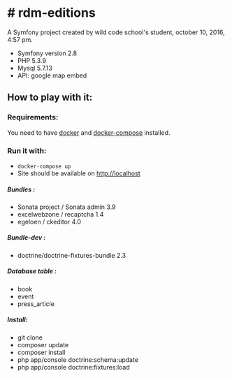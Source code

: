 # rdm-editions
============

A Symfony project created by wild code school's student, october 10, 2016, 4:57 pm.
+ Symfony version 2.8
+ PHP 5.3.9
+ Mysql 5.7.13 
+ API: google map embed

## How to play with it:

### Requirements:
You need to have [docker](https://docs.docker.com/get-docker/) and [docker-compose](https://docs.docker.com/compose/install/) installed.
### Run it with:
- `docker-compose up`
- Site should be available on [http://localhost](http://localhost)

##### Bundles :

+ Sonata project / Sonata admin 3.9
+ excelwebzone / recaptcha 1.4
+ egeloen / ckeditor 4.0

##### Bundle-dev :
+ doctrine/doctrine-fixtures-bundle 2.3

##### Database table :
+ book
+ event
+ press_article

##### Install:
+ git clone 
+ composer update
+ composer install
+ php app/console doctrine:schema:update
+ php app/console doctrine:fixtures:load


